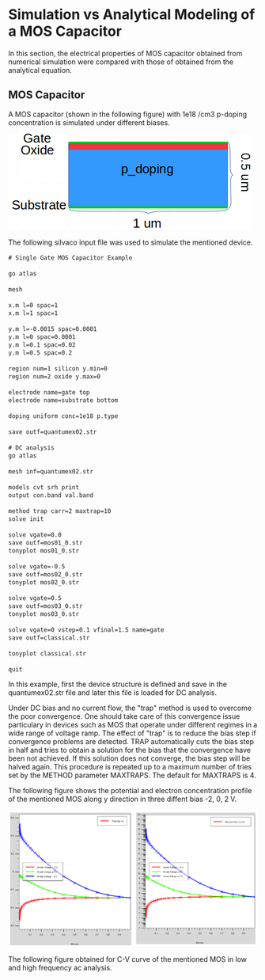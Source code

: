 # Simulation vs Analytical Modeling of a MOS Capacitor
In this section, the electrical properties of MOS capacitor obtained from numerical simulation were compared with those of obtained from the analytical 
equation.

## MOS Capacitor
A MOS capacitor (shown in the following figure) with 1e18 /cm3 p-doping concentration is simulated under different biases.

![](https://github.com/rvatanme/Device-Building-Blocks/blob/main/MIS_Capacitor/Simulation/MOS_str.png)

The following silvaco input file was used to simulate the mentioned device. 

    # Single Gate MOS Capacitor Example

    go atlas

    mesh 

    x.m l=0 spac=1
    x.m l=1 spac=1

    y.m l=-0.0015 spac=0.0001
    y.m l=0 spac=0.0001
    y.m l=0.1 spac=0.02
    y.m l=0.5 spac=0.2

    region num=1 silicon y.min=0
    region num=2 oxide y.max=0

    electrode name=gate top
    electrode name=substrate bottom

    doping uniform conc=1e18 p.type

    save outf=quantumex02.str

    # DC analysis
    go atlas

    mesh inf=quantumex02.str

    models cvt srh print
    output con.band val.band

    method trap carr=2 maxtrap=10
    solve init

    solve vgate=0.0
    save outf=mos01_0.str
    tonyplot mos01_0.str

    solve vgate=-0.5
    save outf=mos02_0.str
    tonyplot mos02_0.str

    solve vgate=0.5
    save outf=mos03_0.str
    tonyplot mos03_0.str

    solve vgate=0 vstep=0.1 vfinal=1.5 name=gate 
    save outf=classical.str

    tonyplot classical.str

    quit


In this example, first the device structure is defined and save in the quantumex02.str file and later this file is loaded for DC analysis.

Under DC bias and no current flow, the "trap" method is used to overcome the poor convergence. One should take care of this convergence issue particulary in devices such as MOS that operate under different regimes in a wide range of voltage ramp. The effect of "trap" is to reduce the bias step if convergence problems are detected. TRAP automatically cuts the bias step in half and tries to obtain a solution for the bias that the convergence have been not achieved. If this solution does not converge, the bias step will be halved again. This procedure is repeated up to a maximum number of tries set by the
METHOD parameter MAXTRAPS. The default for MAXTRAPS is 4. 

The following figure shows the potential and electron concentration profile of the mentioned MOS along y direction in three diffent bias -2, 0, 2 V.

![](https://github.com/rvatanme/Device-Building-Blocks/blob/main/MIS_Capacitor/Simulation/MOS_pot_ele.png)

The following figure obtained for C-V curve of the mentioned MOS in low and high frequency ac analysis.

![]()

